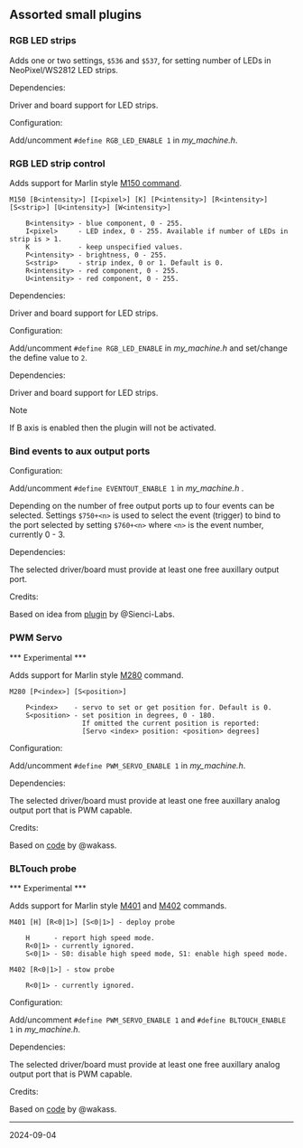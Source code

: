 ## Assorted small plugins

### RGB LED strips

Adds one or two settings, `$536` and `$537`, for setting number of LEDs in NeoPixel/WS2812 LED strips.

Dependencies:

Driver and board support for LED strips.

Configuration:

Add/uncomment `#define RGB_LED_ENABLE 1` in _my_machine.h_.

### RGB LED strip control

Adds support for Marlin style [M150 command](https://marlinfw.org/docs/gcode/M150.html).

```
M150 [B<intensity>] [I<pixel>] [K] [P<intensity>] [R<intensity>] [S<strip>] [U<intensity>] [W<intensity>]

    B<intensity> - blue component, 0 - 255.
    I<pixel>     - LED index, 0 - 255. Available if number of LEDs in strip is > 1.
    K            - keep unspecified values.
    P<intensity> - brightness, 0 - 255.
    S<strip>     - strip index, 0 or 1. Default is 0.
    R<intensity> - red component, 0 - 255.
    U<intensity> - red component, 0 - 255.
```

Dependencies:

Driver and board support for LED strips.

Configuration:

Add/uncomment `#define RGB_LED_ENABLE` in _my_machine.h_ and set/change the define value to `2`.

Dependencies:

Driver and board support for LED strips.  
> [!NOTE]
> If B axis is enabled then the plugin will not be activated.

### Bind events to aux output ports

Configuration:

Add/uncomment `#define EVENTOUT_ENABLE 1` in _my_machine.h_ .

Depending on the number of free output ports up to four events can be selected.
Settings `$750+<n>` is used to select the event \(trigger\) to bind to the port selected by setting `$760+<n>`
where `<n>` is the event number, currently 0 - 3.

Dependencies:

The selected driver/board must provide at least one free auxillary output port.

Credits:

Based on idea from [plugin](https://github.com/Sienci-Labs/grblhal-switchbank) by @Sienci-Labs.

### PWM Servo

*** Experimental ***

Adds support for Marlin style [M280](https://marlinfw.org/docs/gcode/M280.html) command.

```
M280 [P<index>] [S<position>]

    P<index>    - servo to set or get position for. Default is 0.
    S<position> - set position in degrees, 0 - 180.
                  If omitted the current position is reported: 
                  [Servo <index> position: <position> degrees]

```

Configuration:

Add/uncomment `#define PWM_SERVO_ENABLE 1` in _my_machine.h_.

Dependencies:

The selected driver/board must provide at least one free auxillary analog output port that is PWM capable.

Credits:

Based on [code](https://github.com/wakass/grlbhal_servo) by @wakass.

### BLTouch probe

*** Experimental ***

Adds support for Marlin style [M401](https://marlinfw.org/docs/gcode/M401.html) and [M402](https://marlinfw.org/docs/gcode/M402.html) commands.

```
M401 [H] [R<0|1>] [S<0|1>] - deploy probe

    H      - report high speed mode.
    R<0|1> - currently ignored.
    S<0|1> - S0: disable high speed mode, S1: enable high speed mode.
```

```
M402 [R<0|1>] - stow probe

    R<0|1> - currently ignored.
```

Configuration:

Add/uncomment `#define PWM_SERVO_ENABLE 1` and `#define BLTOUCH_ENABLE 1` in _my_machine.h_.

Dependencies:

The selected driver/board must provide at least one free auxillary analog output port that is PWM capable.

Credits:

Based on [code](https://github.com/wakass/grlbhal_servo) by @wakass.

---
2024-09-04
